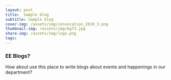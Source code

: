 ```yaml
---
layout: post
title:  Sample blog
subtitle: Sample blog
cover-img: /assets/img/convocation_2019_3.png
thumbnail-img: /assets/img/bgf3.jpg
share-img: /assets/img/logo.png
tags: 
---
```


### EE Blogs?
How about use this place to write blogs about events and happenings in our department?
